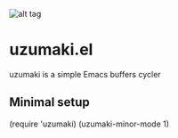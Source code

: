 ![alt tag](https://raw.githubusercontent.com/geyslan/uzumaki/master/uzumaki.png)

uzumaki.el
=====

uzumaki is a simple Emacs buffers cycler


Minimal setup
-----

(require 'uzumaki)
(uzumaki-minor-mode 1)
